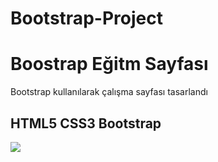 # Bootstrap-Project
<h1>Boostrap Eğitm Sayfası</h1>

<p> Bootstrap kullanılarak çalışma sayfası tasarlandı</p>

<h2>HTML5 CSS3 Bootstrap</h2>

<img src=./bootstrap.gif>
